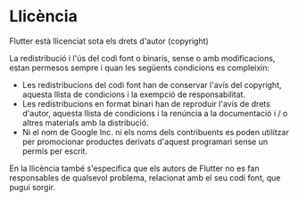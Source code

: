 <!-- TITLE: Llicència -->

# Llicència
Flutter està llicenciat sota els drets d'autor (copyright)

La redistribució i l'ús del codi font o binaris, sense o amb modificacions, estan permesos sempre i quan les següents condicions es compleixin: 

-  Les redistribucions del codi font han de conservar l'avís del copyright, aquesta llista de condicions i la exempció de responsabilitat.
-  Les redistribucions en format binari han de reproduir l'avís de drets d'autor, aquesta llista de condicions i la renúncia a la documentació i / o altres materials amb la distribució.
- Ni el nom de Google Inc. ni els noms dels contribuents es poden utilitzar per promocionar productes derivats d'aquest programari sense un permís per escrit.

En la llicència també s'especifica que els autors de Flutter no es fan responsables de qualsevol problema, relacionat amb el seu codi font, que pugui sorgir.
